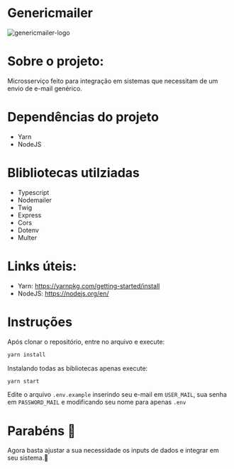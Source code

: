 # Genericmailer
![genericmailer-logo](https://user-images.githubusercontent.com/34722198/131162827-a1a09757-6583-4e2c-92f9-ba7a951d5ee8.png)

# Sobre o projeto:
Microsserviço feito para integração em sistemas que necessitam de um envio de e-mail genérico.

# Dependências do projeto
- Yarn
- NodeJS

# Blibliotecas utilziadas
- Typescript
- Nodemailer
- Twig
- Express
- Cors
- Dotenv
- Multer

# Links úteis:
- Yarn: https://yarnpkg.com/getting-started/install
- NodeJS: https://nodejs.org/en/

# Instruções

Após clonar o repositório, entre no arquivo e execute:
```bash
yarn install
```
Instalando todas as bibliotecas apenas execute:
```bash
yarn start
```
Edite o arquivo `.env.example` inserindo seu e-mail em `USER_MAIL`, sua senha em `PASSWORD_MAIL` e modificando seu nome para apenas `.env`

# Parabéns :star_struck:
Agora basta ajustar a sua necessidade os inputs de dados e integrar em seu sistema.:rocket:
